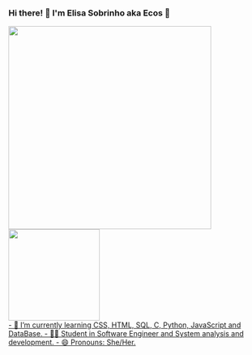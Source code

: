 ### Hi there! 👋 I'm Elisa Sobrinho aka Ecos 🌿

<div>
  <img weight="1000" height="400" src="https://68.media.tumblr.com/cfacacbd5b5a777ad879350d281f6240/tumblr_o0mrvdzLsI1unbtf2o1_500.gif">
</div>

<div>
  <a href="https://github.com/EcosElisa">
  <img height="180em" src="https://github-reademe-stats.verce1.app/api?username=EcosElisa&showicons=true&theme=dracula&include_all_commits=true&count_private=true"/>
</div>

<div>
  - 🌱 I’m currently learning CSS, HTML, SQL, C, Python, JavaScript and DataBase.
  - 👩‍🎓 Student in Software Engineer and System analysis and development.
  - 😄 Pronouns: She/Her.
</div>

